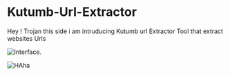 # Kutumb-Url-Extractor
Hey ! Trojan this side i am intruducing Kutumb url Extractor Tool that extract websites Urls


![Interface.](https://myoctocat.com/assets/images/base-octocat.svg)

![HAha](https://ibb.co/cwT3Wr0)
